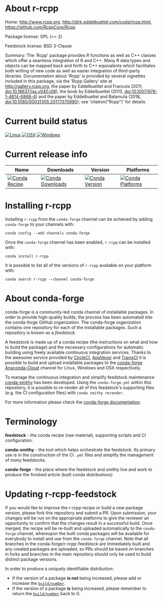 About r-rcpp
============

Home: http://www.rcpp.org, http://dirk.eddelbuettel.com/code/rcpp.html, https://github.com/RcppCore/Rcpp

Package license: GPL (>= 2)

Feedstock license: BSD 3-Clause

Summary: The 'Rcpp' package provides R functions as well as C++ classes which offer a seamless integration of R and C++. Many R data types and objects can be mapped back and forth to C++ equivalents which facilitates both writing of new code as well as easier integration of third-party libraries. Documentation about 'Rcpp' is provided by several vignettes included in this package, via the 'Rcpp Gallery' site at <http://gallery.rcpp.org>, the paper by Eddelbuettel and Francois (2011, <doi:10.18637/jss.v040.i08>), the book by Eddelbuettel (2013, <doi:10.1007/978-1-4614-6868-4>) and the paper by Eddelbuettel and Balamuta (2018, <doi:10.1080/00031305.2017.1375990>); see 'citation("Rcpp")' for details.



Current build status
====================

[![Linux](https://img.shields.io/circleci/project/github/conda-forge/r-rcpp-feedstock/master.svg?label=Linux)](https://circleci.com/gh/conda-forge/r-rcpp-feedstock)
[![OSX](https://img.shields.io/travis/conda-forge/r-rcpp-feedstock/master.svg?label=macOS)](https://travis-ci.org/conda-forge/r-rcpp-feedstock)
[![Windows](https://img.shields.io/appveyor/ci/conda-forge/r-rcpp-feedstock/master.svg?label=Windows)](https://ci.appveyor.com/project/conda-forge/r-rcpp-feedstock/branch/master)

Current release info
====================

| Name | Downloads | Version | Platforms |
| --- | --- | --- | --- |
| [![Conda Recipe](https://img.shields.io/badge/recipe-r--rcpp-green.svg)](https://anaconda.org/conda-forge/r-rcpp) | [![Conda Downloads](https://img.shields.io/conda/dn/conda-forge/r-rcpp.svg)](https://anaconda.org/conda-forge/r-rcpp) | [![Conda Version](https://img.shields.io/conda/vn/conda-forge/r-rcpp.svg)](https://anaconda.org/conda-forge/r-rcpp) | [![Conda Platforms](https://img.shields.io/conda/pn/conda-forge/r-rcpp.svg)](https://anaconda.org/conda-forge/r-rcpp) |

Installing r-rcpp
=================

Installing `r-rcpp` from the `conda-forge` channel can be achieved by adding `conda-forge` to your channels with:

```
conda config --add channels conda-forge
```

Once the `conda-forge` channel has been enabled, `r-rcpp` can be installed with:

```
conda install r-rcpp
```

It is possible to list all of the versions of `r-rcpp` available on your platform with:

```
conda search r-rcpp --channel conda-forge
```


About conda-forge
=================

conda-forge is a community-led conda channel of installable packages.
In order to provide high-quality builds, the process has been automated into the
conda-forge GitHub organization. The conda-forge organization contains one repository
for each of the installable packages. Such a repository is known as a *feedstock*.

A feedstock is made up of a conda recipe (the instructions on what and how to build
the package) and the necessary configurations for automatic building using freely
available continuous integration services. Thanks to the awesome service provided by
[CircleCI](https://circleci.com/), [AppVeyor](https://www.appveyor.com/)
and [TravisCI](https://travis-ci.org/) it is possible to build and upload installable
packages to the [conda-forge](https://anaconda.org/conda-forge)
[Anaconda-Cloud](https://anaconda.org/) channel for Linux, Windows and OSX respectively.

To manage the continuous integration and simplify feedstock maintenance
[conda-smithy](https://github.com/conda-forge/conda-smithy) has been developed.
Using the ``conda-forge.yml`` within this repository, it is possible to re-render all of
this feedstock's supporting files (e.g. the CI configuration files) with ``conda smithy rerender``.

For more information please check the [conda-forge documentation](https://conda-forge.org/docs/).

Terminology
===========

**feedstock** - the conda recipe (raw material), supporting scripts and CI configuration.

**conda-smithy** - the tool which helps orchestrate the feedstock.
                   Its primary use is in the construction of the CI ``.yml`` files
                   and simplify the management of *many* feedstocks.

**conda-forge** - the place where the feedstock and smithy live and work to
                  produce the finished article (built conda distributions)


Updating r-rcpp-feedstock
=========================

If you would like to improve the r-rcpp recipe or build a new
package version, please fork this repository and submit a PR. Upon submission,
your changes will be run on the appropriate platforms to give the reviewer an
opportunity to confirm that the changes result in a successful build. Once
merged, the recipe will be re-built and uploaded automatically to the
`conda-forge` channel, whereupon the built conda packages will be available for
everybody to install and use from the `conda-forge` channel.
Note that all branches in the conda-forge/r-rcpp-feedstock are
immediately built and any created packages are uploaded, so PRs should be based
on branches in forks and branches in the main repository should only be used to
build distinct package versions.

In order to produce a uniquely identifiable distribution:
 * If the version of a package **is not** being increased, please add or increase
   the [``build/number``](https://conda.io/docs/user-guide/tasks/build-packages/define-metadata.html#build-number-and-string).
 * If the version of a package **is** being increased, please remember to return
   the [``build/number``](https://conda.io/docs/user-guide/tasks/build-packages/define-metadata.html#build-number-and-string)
   back to 0.
